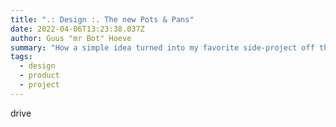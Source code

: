 ```yaml
---
title: ".: Design :. The new Pots & Pans"
date: 2022-04-06T13:23:38.037Z
author: Guus "mr Bot" Hoeve
summary: "How a simple idea turned into my favorite side-project off the screen. "
tags:
  - design
  - product
  - project
---
```

drive